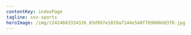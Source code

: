 ```yaml
---
contentKey: indexPage
tagline: ssv-sports
heroImage: /img/z2424603324326_03d997e1819a7144e548f769000dd3f0.jpg
---
```

